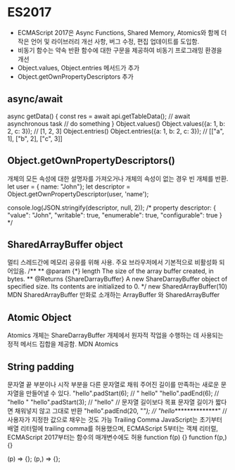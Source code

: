 # ES2017

- ECMAScript 2017은 Async Functions, Shared Memory, Atomics와 함께 더 작은 언어 및 라이브러리 개선 사항, 버그 수정, 편집 업데이트를 도입함.
- 비동기 함수는 약속 반환 함수에 대한 구문을 제공하여 비동기 프로그래밍 환경을 개선
- Object.values, Object.entries 메서드가 추가
- Object.getOwnPropertyDescriptors 추가

## async/await
async getData() {
  const res = await api.getTableData(); // await asynchronous task 
  // do something
}
Object.values()
Object.values({a: 1, b: 2, c: 3}); // [1, 2, 3]
Object.entries()
Object.entries({a: 1, b: 2, c: 3}); // [["a", 1], ["b", 2], ["c", 3]]

## Object.getOwnPropertyDescriptors()
개체의 모든 속성에 대한 설명자를 가져오거나 개체의 속성이 없는 경우 빈 개체를 반환.
let user = { name: "John"};
let descriptor = Object.getOwnPropertyDescriptor(user, 'name');

console.log(JSON.stringify(descriptor, null, 2));
/* property descriptor:
{
  "value": "John",
  "writable": true,
  "enumerable": true,
  "configurable": true
}
*/

## SharedArrayBuffer object
멀티 스레드간에 메모리 공유를 위해 사용. 주요 브라우저에서 기본적으로 비활성화 되어있음.
/** 
** @param {*} length The size of the array buffer created, in bytes. 
** @Returns {ShareDarrayBuffer} A new ShareDarrayBuffer object of specified size. Its contents are initialized to 0. */
new SharedArrayBuffer(10)
MDN SharedArrayBuffer
만화로 소개하는 ArrayBuffer 와 SharedArrayBuffer

## Atomic Object
Atomics 개체는 ShareDarrayBuffer 개체에서 원자적 작업을 수행하는 데 사용되는 정적 메서드 집합을 제공함.
MDN Atomics

## String padding
문자열 끝 부분이나 시작 부분을 다른 문자열로 채워 주어진 길이를 만족하는 새로운 문자열을 만들어낼 수 있다.
"hello".padStart(6); // " hello"
"hello".padEnd(6); // "hello "
"hello".padStart(3); // "hello" // 문자열 길이보다 목표 문자열 길이가 짧다면 채워넣지 않고 그대로 반환
"hello".padEnd(20, "*"); // "hello***************" // 사용자가 지정한 값으로 채우는 것도 가능
Trailing Comma
JavaScript는 초기부터 배열 리터럴에 trailing comma를 허용했으며, ECMAScript 5부터는 객체 리터럴, ECMAScript 2017부터는 함수의 매개변수에도 허용
function f(p) {}
function f(p,) {}

(p) => {};
(p,) => {};

